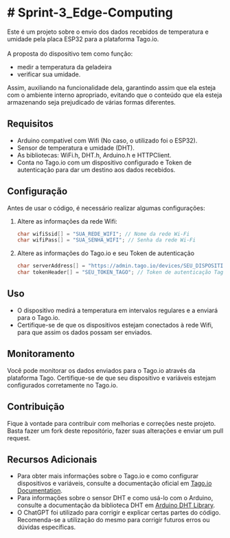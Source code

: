 <h1># Sprint-3_Edge-Computing</h1>

Este é um projeto sobre o envio dos dados recebidos de temperatura e umidade pela placa ESP32 para a plataforma Tago.io.<br><br>
A proposta do dispositivo tem como função:
  - medir a temperatura da geladeira
  - verificar sua umidade.

Assim, auxiliando na funcionalidade dela, garantindo assim que ela esteja com o ambiente interno apropriado, evitando que o conteúdo que ela esteja armazenando seja prejudicado de várias formas diferentes.

<h2>Requisitos</h2>

- Arduino compatível com Wifi (No caso, o utilizado foi o ESP32).
- Sensor de temperatura e umidade (DHT).
- As bibliotecas: WiFi.h, DHT.h, Arduino.h e HTTPClient.
- Conta no Tago.io com um dispositivo configurado e Token de autenticação para dar um destino aos dados recebidos.

<h2>Configuração</h2>

Antes de usar o código, é necessário realizar algumas configurações:

1. Altere as informações da rede Wifi:

   ```cpp
   char wifiSsid[] = "SUA_REDE_WIFI"; // Nome da rede Wi-Fi
   char wifiPass[] = "SUA_SENHA_WIFI"; // Senha da rede Wi-Fi

2. Altere as informações do Tago.io e seu Token de autenticação
   
   ```cpp
   char serverAddress[] = "https://admin.tago.io/devices/SEU_DISPOSITIVO"; // Endereço do servidor Tago.io
   char tokenHeader[] = "SEU_TOKEN_TAGO"; // Token de autenticação Tago.io

<h2>Uso</h2>

- O dispositivo medirá a temperatura em intervalos regulares e a enviará para o Tago.io.
- Certifique-se de que os dispositivos estejam conectados à rede Wifi, para que assim os dados possam ser enviados.

<h2>Monitoramento</h2>
  
Você pode monitorar os dados enviados para o Tago.io através da plataforma Tago.
Certifique-se de que seu dispositivo e variáveis estejam configurados corretamente no Tago.io.

<h2>Contribuição</h2>

Fique à vontade para contribuir com melhorias e correções neste projeto. Basta fazer um fork deste repositório, fazer suas alterações e enviar um pull request.

<h2>Recursos Adicionais</h2>

- Para obter mais informações sobre o Tago.io e como configurar dispositivos e variáveis, consulte a documentação oficial em [Tago.io Documentation](https://tago.io/docs/).
- Para informações sobre o sensor DHT e como usá-lo com o Arduino, consulte a documentação da biblioteca DHT em [Arduino DHT Library](https://github.com/adafruit/DHT-sensor-library).
- O ChatGPT foi utilizado para corrigir e explicar certas partes do código. Recomenda-se a utilização do mesmo para corrigir futuros erros ou dúvidas específicas.

